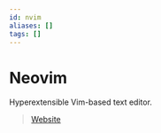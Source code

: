 ```yaml
---
id: nvim
aliases: []
tags: []
---
```


# Neovim

Hyperextensible Vim-based text editor.

> [Website](https://neovim.io/)

